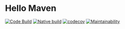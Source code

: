 # Hello Maven

[![Code Build](https://github.com/rrajesh1979/hello-maven/actions/workflows/hello-maven-release.yml/badge.svg)](https://github.com/rrajesh1979/hello-maven/actions/workflows/hello-maven-release.yml)
[![Native build](https://github.com/rrajesh1979/hello-maven/actions/workflows/hello-maven-native.yml/badge.svg)](https://github.com/rrajesh1979/hello-maven/actions/workflows/hello-maven-native.yml)
[![codecov](https://codecov.io/gh/rrajesh1979/hello-maven/branch/master/graph/badge.svg?token=LQOR1EST4Z)](https://codecov.io/gh/rrajesh1979/hello-maven)
[![Maintainability](https://api.codeclimate.com/v1/badges/f2e3408f9c6bf4e395b0/maintainability)](https://codeclimate.com/github/rrajesh1979/hello-maven/maintainability)